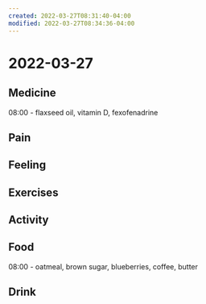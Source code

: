 ```yaml
---
created: 2022-03-27T08:31:40-04:00
modified: 2022-03-27T08:34:36-04:00
---
```


# 2022-03-27

## Medicine

08:00 - flaxseed oil, vitamin D, fexofenadrine


## Pain


## Feeling


## Exercises


## Activity


## Food

08:00 - oatmeal, brown sugar, blueberries, coffee, butter


## Drink
